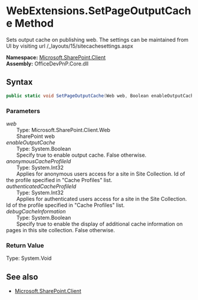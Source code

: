 # WebExtensions.SetPageOutputCache Method  
Sets output cache on publishing web. The settings can be maintained from UI by visiting url /_layouts/15/sitecachesettings.aspx  

**Namespace:** [Microsoft.SharePoint.Client](Microsoft.SharePoint.Client.md)  
**Assembly:** OfficeDevPnP.Core.dll  
## Syntax
```C#
public static void SetPageOutputCache(Web web, Boolean enableOutputCache, Int32 anonymousCacheProfileId, Int32 authenticatedCacheProfileId, Boolean debugCacheInformation)
```
### Parameters
*web*  
&emsp;&emsp;Type: Microsoft.SharePoint.Client.Web  
&emsp;&emsp;SharePoint web  
*enableOutputCache*  
&emsp;&emsp;Type: System.Boolean  
&emsp;&emsp;Specify true to enable output cache. False otherwise.  
*anonymousCacheProfileId*  
&emsp;&emsp;Type: System.Int32  
&emsp;&emsp;Applies for anonymous users access for a site in Site Collection. Id of the profile specified in "Cache Profiles" list.  
*authenticatedCacheProfileId*  
&emsp;&emsp;Type: System.Int32  
&emsp;&emsp;Applies for authenticated users access for a site in the Site Collection. Id of the profile specified in "Cache Profiles" list.  
*debugCacheInformation*  
&emsp;&emsp;Type: System.Boolean  
&emsp;&emsp;Specify true to enable the display of additional cache information on pages in this site collection. False otherwise.  
### Return Value
Type: System.Void  

## See also
- [Microsoft.SharePoint.Client](Microsoft.SharePoint.Client.md)
